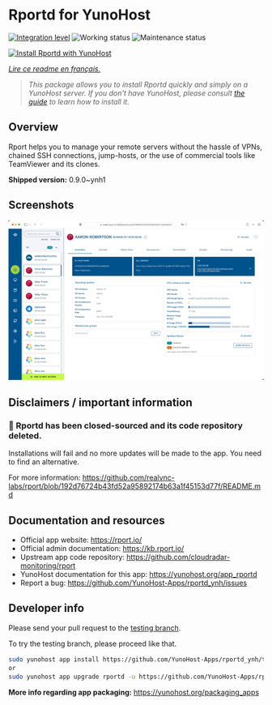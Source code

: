 <!--
N.B.: This README was automatically generated by https://github.com/YunoHost/apps/tree/master/tools/README-generator
It shall NOT be edited by hand.
-->

# Rportd for YunoHost

[![Integration level](https://dash.yunohost.org/integration/rportd.svg)](https://dash.yunohost.org/appci/app/rportd) ![Working status](https://ci-apps.yunohost.org/ci/badges/rportd.status.svg) ![Maintenance status](https://ci-apps.yunohost.org/ci/badges/rportd.maintain.svg)

[![Install Rportd with YunoHost](https://install-app.yunohost.org/install-with-yunohost.svg)](https://install-app.yunohost.org/?app=rportd)

*[Lire ce readme en français.](./README_fr.md)*

> *This package allows you to install Rportd quickly and simply on a YunoHost server.
If you don't have YunoHost, please consult [the guide](https://yunohost.org/#/install) to learn how to install it.*

## Overview

Rport helps you to manage your remote servers without the hassle of VPNs, chained SSH connections, jump-hosts, or the use of commercial tools like TeamViewer and its clones.


**Shipped version:** 0.9.0~ynh1

## Screenshots

![Screenshot of Rportd](./doc/screenshots/screenshot.png)

## Disclaimers / important information

### :red_circle: Rportd has been closed-sourced and its code repository deleted.

Installations will fail and no more updates will be made to the app. You need to find an alternative.

For more information: https://github.com/realvnc-labs/rport/blob/192d76724b43fd52a95892174b63a1f45153d77f/README.md

## Documentation and resources

* Official app website: <https://rport.io/>
* Official admin documentation: <https://kb.rport.io/>
* Upstream app code repository: <https://github.com/cloudradar-monitoring/rport>
* YunoHost documentation for this app: <https://yunohost.org/app_rportd>
* Report a bug: <https://github.com/YunoHost-Apps/rportd_ynh/issues>

## Developer info

Please send your pull request to the [testing branch](https://github.com/YunoHost-Apps/rportd_ynh/tree/testing).

To try the testing branch, please proceed like that.

``` bash
sudo yunohost app install https://github.com/YunoHost-Apps/rportd_ynh/tree/testing --debug
or
sudo yunohost app upgrade rportd -u https://github.com/YunoHost-Apps/rportd_ynh/tree/testing --debug
```

**More info regarding app packaging:** <https://yunohost.org/packaging_apps>
